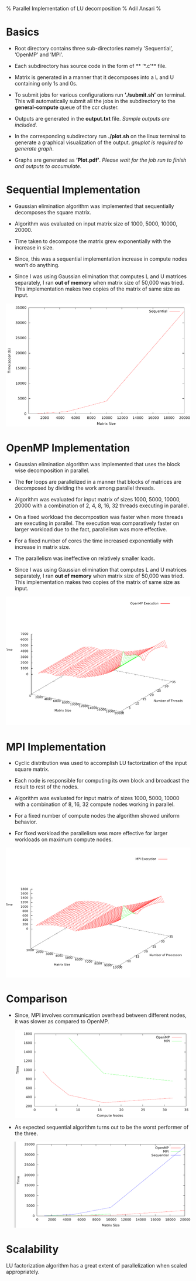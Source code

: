 % Parallel Implementation of LU decomposition
% Adil Ansari
% 

Basics
======

-   Root directory contains three sub-directories namely ’Sequential’,
    ’OpenMP’ and ’MPI’.

-   Each subdirectory has source code in the form of ** ’\*.c’** file.

-   Matrix is generated in a manner that it decomposes into a L and U
    containing only 1s and 0s.

-   To submit jobs for various configurations run **’./submit.sh’** on
    terminal. This will automatically submit all the jobs in the
    subdirectory to the **general-compute** queue of the ccr cluster.

-   Outputs are generated in the **output.txt** file. *Sample outputs
    are included*.

-   In the corresponding subdirectory run **./plot.sh** on the linux
    terminal to generate a graphical visualization of the output.
    *gnuplot is required to generate graph*.

-   Graphs are generated as **’Plot.pdf’**. *Please wait for the job run
    to finish and outputs to accumulate*.

Sequential Implementation
=========================

-   Gaussian elimination algorithm was implemented that sequentially
    decomposes the square matrix.

-   Algorithm was evaluated on input matrix size of 1000, 5000, 10000,
    20000.

-   Time taken to decompose the matrix grew exponentially with the
    increase in size.

-   Since, this was a sequential implementation increase in compute
    nodes won’t do anything.

-   Since I was using Gaussian elimination that computes L and U
    matrices separately, I ran **out of memory** when matrix size of
    50,000 was tried. This implementation makes two copies of the matrix
    of same size as input.

![Sequential Decomposition Algorithm](Sequential/Plot.png)

OpenMP Implementation
=====================

-   Gaussian elimination algorithm was implemented that uses the block
    wise decomposition in parallel.

-   The **for** loops are parallelized in a manner that blocks of
    matrices are decomposed by dividing the work among parallel threads.

-   Algorithm was evaluated for input matrix of sizes 1000, 5000, 10000,
    20000 with a combination of 2, 4, 8, 16, 32 threads executing in
    parallel.

-   On a fixed workload the decompostion was faster when more threads
    are executing in parallel. The execution was comparatively faster on
    larger workload due to the fact, parallelism was more effective.

-   For a fixed number of cores the time increased exponentially with
    increase in matrix size.

-   The parallelism was ineffective on relatively smaller loads.

-   Since I was using Gaussian elimination that computes L and U
    matrices separately, I ran **out of memory** when matrix size of
    50,000 was tried. This implementation makes two copies of the matrix
    of same size as input.

![OpenMP Decomposition Algorithm](OpenMP/Plot.png)

MPI Implementation
==================

-   Cyclic distribution was used to accomplish LU factorization of the
    input square matrix.

-   Each node is responsible for computing its own block and broadcast
    the result to rest of the nodes.

-   Algorithm was evaluated for input matrix of sizes 1000, 5000, 10000
    with a combination of 8, 16, 32 compute nodes working in parallel.

-   For a fixed number of compute nodes the algorithm showed uniform
    behavior.

-   For fixed workload the parallelism was more effective for larger
    workloads on maximum compute nodes.


![MPI Decomposition Algorithm](MPI/Plot.png)

Comparison
==========

-   Since, MPI involves communication overhead between different nodes,
    it was slower as compared to OpenMP.

    ![OpenMP vs. MPI](Graphs/omp_mpi_core_time.png)

-   As expected sequential algorithm turns out to be the worst performer
    of the three.

    ![Sequential vs. OpenMP vs.MPI](Graphs/omp_mpi_seq_siz_time.png)

Scalability
===========

LU factorization algorithm has a great extent of parallelization when
scaled appropriately.
